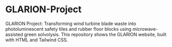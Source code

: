 # GLARION-Project
GLARION Project: Transforming wind turbine blade waste into photoluminescent safety tiles and rubber floor blocks using microwave-assisted green solvolysis. This repository shows the GLARION website, built with HTML and Tailwind CSS.
